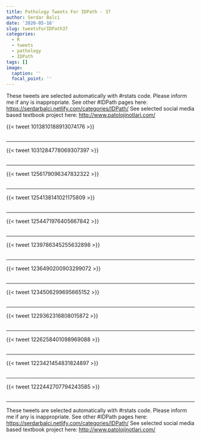 ```yaml
---
title: Pathology Tweets For IDPath - 37
author: Serdar Balci
date: '2020-05-16'
slug: tweetsForIDPath37
categories:
  - R
  - tweets
  - pathology
  - IDPath
tags: []
image:
  caption: ''
  focal_point: ''
---
```



These tweets are selected automatically with #rstats code. Please inform me if any is inappropriate.
See other #IDPath pages here: https://serdarbalci.netlify.com/categories/IDPath/ 
See selected social media based textbook project here: http://www.patolojinotlari.com/

{{< tweet 1013810188913074176 >}}
<br>
<br>
<hr>
{{< tweet 1031284778069307397 >}}
<br>
<br>
<hr>
{{< tweet 1256179096347832322 >}}
<br>
<br>
<hr>
{{< tweet 1254138141021175809 >}}
<br>
<br>
<hr>
{{< tweet 1254471976405667842 >}}
<br>
<br>
<hr>
{{< tweet 1239786345255632898 >}}
<br>
<br>
<hr>
{{< tweet 1236490200903299072 >}}
<br>
<br>
<hr>
{{< tweet 1234506299695665152 >}}
<br>
<br>
<hr>
{{< tweet 1229362316808015872 >}}
<br>
<br>
<hr>
{{< tweet 1226258401098969088 >}}
<br>
<br>
<hr>
{{< tweet 1223421454831824897 >}}
<br>
<br>
<hr>
{{< tweet 1222442707794243585 >}}
<br>
<br>
<hr>


These tweets are selected automatically with #rstats code. Please inform me if any is inappropriate.
See other #IDPath pages here: https://serdarbalci.netlify.com/categories/IDPath/ 
See selected social media based textbook project here: http://www.patolojinotlari.com/
